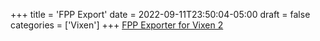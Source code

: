 +++
title = 'FPP Export'
date = 2022-09-11T23:50:04-05:00
draft = false
categories = ['Vixen']
+++
[FPP Exporter for Vixen 2](/repository/downloads/FPPExport-1.zip)